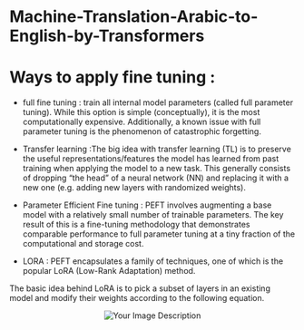 # Machine-Translation-Arabic-to-English-by-Transformers
# Ways to apply fine tuning :

- full fine tuning : train all internal model parameters (called full parameter tuning). While this option is simple (conceptually), it is the most computationally expensive. Additionally, a known issue with full parameter tuning is the phenomenon of catastrophic forgetting.

- Transfer learning :The big idea with transfer learning (TL) is to preserve the useful representations/features the model has learned from past training when applying the model to a new task. This generally consists of dropping “the head” of a neural network (NN) and replacing it with a new one (e.g. adding new layers with randomized weights).

- Parameter Efficient Fine tuning : PEFT involves augmenting a base model with a relatively small number of trainable parameters. The key result of this is a fine-tuning methodology that demonstrates comparable performance to full parameter tuning at a tiny fraction of the computational and storage cost.

- LORA : PEFT encapsulates a family of techniques, one of which is the popular LoRA (Low-Rank Adaptation) method.

The basic idea behind LoRA is to pick a subset of layers in an existing model and modify their weights according to the following equation.

<p align="center">
  <img src=" ![1_GmCISYhd-JLqHNEvAQU1tQ](https://github.com/mohammedelalimy/Machine-Translation-Arabic-to-English-by-Transformers/assets/132956615/388b711c-e662-46f5-91c2-7ff33401803d)" alt="Your Image Description">
</p>
